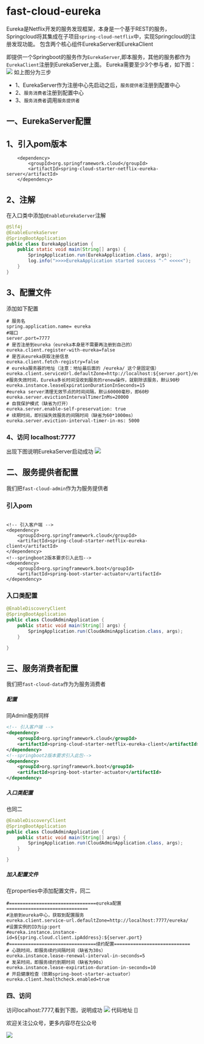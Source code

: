 # fast-cloud-eureka
Eureka是Netflix开发的服务发现框架，本身是一个基于REST的服务，Springcloud将其集成在子项目`spring-cloud-netflix`中，实现Springcloud的注册发现功能。
包含两个核心组件EurekaServer和EurekaClient  

即提供一个Springboot的服务作为`EurekaServer`,即本服务，其他的服务都作为`EurekaClient`注册到EurekaServer上面。
Eureka需要至少3个参与者，如下图： 
![](http://ww4.sinaimg.cn/large/006tNc79ly1g4tl36j29nj30fz07pt8k.jpg) 
如上图分为三步  
* 1、EurekaServer作为注册中心先启动之后，`服务提供者`注册到配置中心
* 2、`服务消费者`注册到配置中心
* 3、`服务消费者`调用`服务提供者`
## 一、EurekaServer配置
## 1、引入pom版本
```
    <dependency>
        <groupId>org.springframework.cloud</groupId>
        <artifactId>spring-cloud-starter-netflix-eureka-server</artifactId>
    </dependency>
```

## 2、注解
在入口类中添加`@EnableEurekaServer`注解
```java
@Slf4j
@EnableEurekaServer
@SpringBootApplication
public class EurekaApplication {
    public static void main(String[] args) {
        SpringApplication.run(EurekaApplication.class, args);
        log.info(">>>>EurekaApplication started success ^-^ <<<<<");
    }
}

```
## 3、配置文件
添加如下配置
```
# 服务名
spring.application.name= eureka
#端口
server.port=7777
# 是否注册到eureka（eureka本身是不需要再注册到自己的）
eureka.client.register-with-eureka=false
# 是否从eureka获取注册信息
eureka.client.fetch-registry=false
# eureka服务器的地址（注意：地址最后面的 /eureka/ 这个是固定值）
eureka.client.serviceUrl.defaultZone=http://localhost:${server.port}/eureka/
#服务失效时间，Eureka多长时间没收到服务的renew操作，就剔除该服务，默认90秒
eureka.instance.leaseExpirationDurationInSeconds=15
#eureka server清理无效节点的时间间隔，默认60000毫秒，即60秒
eureka.server.evictionIntervalTimerInMs=20000
# 自我保护模式（缺省为打开）
eureka.server.enable-self-preservation: true
# 续期时间，即扫描失效服务的间隔时间（缺省为60*1000ms）
eureka.server.eviction-interval-timer-in-ms: 5000 
```
### 4、访问 localhost:7777
出现下图说明EurekaServer启动成功
![](http://ww3.sinaimg.cn/large/006tNc79ly1g4tl7b8kh4j31lc0u0wg3.jpg)

## 二、服务提供者配置
我们把`fast-cloud-admin`作为为服务提供者
### 引入pom
```

<!-- 引入客户端 -->
<dependency>
    <groupId>org.springframework.cloud</groupId>
    <artifactId>spring-cloud-starter-netflix-eureka-client</artifactId>
</dependency>
<!--springboot2版本要求引入此包-->
<dependency>
    <groupId>org.springframework.boot</groupId>
    <artifactId>spring-boot-starter-actuator</artifactId>
</dependency>

```
### 入口类配置
```java
@EnableDiscoveryClient
@SpringBootApplication
public class CloudAdminApplication {
	public static void main(String[] args) {
		SpringApplication.run(CloudAdminApplication.class, args);
	}

}
```

## 三、服务消费者配置
我们把`fast-cloud-data`作为为服务消费者
##### 配置
同Admin服务同样
```xml
<!-- 引入客户端 -->
<dependency>
    <groupId>org.springframework.cloud</groupId>
    <artifactId>spring-cloud-starter-netflix-eureka-client</artifactId>
</dependency>
<!--springboot2版本要求引入此包-->
<dependency>
    <groupId>org.springframework.boot</groupId>
    <artifactId>spring-boot-starter-actuator</artifactId>
</dependency>

```
##### 入口类配置
也同二
```java
@EnableDiscoveryClient
@SpringBootApplication
public class CloudAdminApplication {
	public static void main(String[] args) {
		SpringApplication.run(CloudAdminApplication.class, args);
	}

}
```
##### 加入配置文件
在properties中添加配置文件，同二
```properties
#================================eureka配置==============================
#注册到eureka中心，获取到配置服务
eureka.client.service-url.defaultZone=http://localhost:7777/eureka/
#设置实例的ID为ip:port
#eureka.instance.instance-id=${spring.cloud.client.ipAddress}:${server.port}
#================================续约配置============================
# 心跳时间，即服务续约间隔时间（缺省为30s）
eureka.instance.lease-renewal-interval-in-seconds=5
# 发呆时间，即服务续约到期时间（缺省为90s）
eureka.instance.lease-expiration-duration-in-seconds=10
# 开启健康检查（依赖spring-boot-starter-actuator）
eureka.client.healthcheck.enabled=true
``` 

### 四、访问
访问localhost:7777,看到下图，说明成功
![](http://ww1.sinaimg.cn/large/006tNc79ly1g4uvext86lj31mx0u0wg5.jpg)
代码地址
[]


欢迎关注公众号，更多内容尽在公众号  

![](http://ww3.sinaimg.cn/large/006tNc79ly1g4uvj1p94ej30e40dqwet.jpg)
